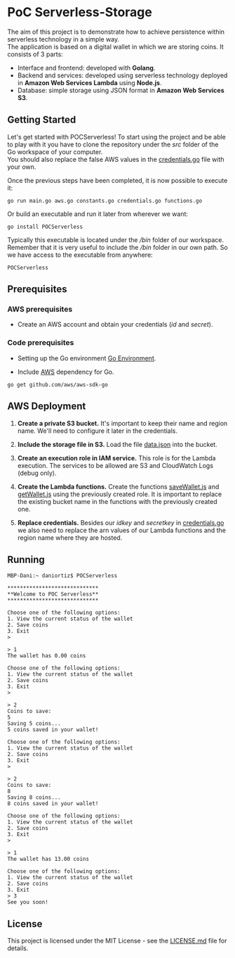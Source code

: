 # PoC Serverless-Storage

The aim of this project is to demonstrate how to achieve persistence within serverless technology in a simple way.
<br/>
The application is based on a digital wallet in which we are storing coins. It consists of 3 parts:  
* Interface and frontend: developed with **Golang**.
* Backend and services: developed using serverless technology deployed in **Amazon Web Services Lambda** using **Node.js**.
* Database: simple storage using JSON format in **Amazon Web Services S3**.

## Getting Started

Let's get started with POCServerless! To start using the project and be able to play with it you have to clone the repository under the *src* folder of the Go workspace of your computer. 
<br/>
You should also replace the false AWS values in the [credentials.go](credentials.go) file with your own.


Once the previous steps have been completed, it is now possible to execute it: 
```
go run main.go aws.go constants.go credentials.go functions.go 
```
Or build an executable and run it later from wherever we want:
```
go install POCServerless
```
Typically this executable is located under the */bin* folder of our workspace. Remember that it is very useful to include the */bin* folder in our own path. So we have access to the executable from anywhere:
```
POCServerless
```

## Prerequisites

### AWS prerequisites

* Create an AWS account and obtain your credentials (*id* and *secret*).

### Code prerequisites

* Setting up the Go environment [Go Environment](https://golang.org/doc/code.html#Organization).

* Include [AWS](https://github.com/aws/aws-sdk-go) dependency for Go.

```
go get github.com/aws/aws-sdk-go
```

## AWS Deployment

1. **Create a private S3 bucket.** It's important to keep their name and region name. We'll need to configure it later in the credentials. 

2. **Include the storage file in S3.** Load the file [data.json](aws/data.json) into the bucket.

3. **Create an execution role in IAM service.** This role is for the Lambda execution. The services to be allowed are S3 and CloudWatch Logs (debug only). 
 
4. **Create the Lambda functions.** Create the functions [saveWallet.js](aws/saveWallet.js) and [getWallet.js](aws/getWallet.js) using the previously created role. It is important to replace the existing bucket name in the functions with the previously created one.

5. **Replace credentials.** Besides our *idkey* and *secretkey* in [credentials.go](credentials.go) we also need to replace the arn values of our Lambda functions and the region name where they are hosted.

## Running
```
MBP-Dani:~ daniortiz$ POCServerless 

*****************************
**Welcome to POC Serverless**
*****************************

Choose one of the following options:
1. View the current status of the wallet
2. Save coins
3. Exit
> 
```
```
> 1
The wallet has 0.00 coins

Choose one of the following options:
1. View the current status of the wallet
2. Save coins
3. Exit
> 
```
```
> 2
Coins to save:
5
Saving 5 coins...
5 coins saved in your wallet!

Choose one of the following options:
1. View the current status of the wallet
2. Save coins
3. Exit
> 
```
```
> 2
Coins to save:
8
Saving 8 coins...
8 coins saved in your wallet!

Choose one of the following options:
1. View the current status of the wallet
2. Save coins
3. Exit
> 
```

```
> 1
The wallet has 13.00 coins

Choose one of the following options:
1. View the current status of the wallet
2. Save coins
3. Exit
> 3
See you soon!
```


## License

This project is licensed under the MIT License - see the [LICENSE.md](LICENSE.md) file for details.

